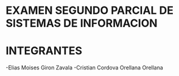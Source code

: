 # EXAMEN SEGUNDO PARCIAL DE SISTEMAS DE INFORMACION

# INTEGRANTES
-Elias Moises Giron Zavala
-Cristian Cordova Orellana Orellana
